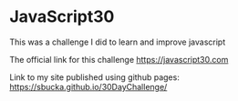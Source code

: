 # JavaScript30

This was a challenge I did to learn and improve javascript

The official link for this challenge https://javascript30.com

Link to my site published using github pages:
https://sbucka.github.io/30DayChallenge/

